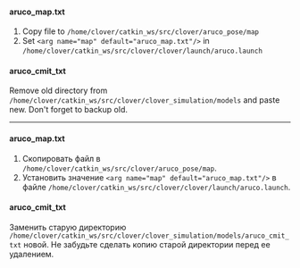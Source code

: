 #### aruco_map.txt

1. Copy file to `/home/clover/catkin_ws/src/clover/aruco_pose/map`
2. Set `<arg name="map" default="aruco_map.txt"/>` in `/home/clover/catkin_ws/src/clover/clover/launch/aruco.launch`

#### aruco_cmit_txt

Remove old directory from `/home/clover/catkin_ws/src/clover/clover_simulation/models` and paste new. Don't forget to backup old.

---

#### aruco_map.txt

1. Скопировать файл в `/home/clover/catkin_ws/src/clover/aruco_pose/map`.
2. Установить значение `<arg name="map" default="aruco_map.txt"/>` в файле `/home/clover/catkin_ws/src/clover/clover/launch/aruco.launch`.

#### aruco_cmit_txt

Заменить старую директорию `/home/clover/catkin_ws/src/clover/clover_simulation/models/aruco_cmit_txt` новой. Не забудьте сделать копию старой директории перед ее удалением.

